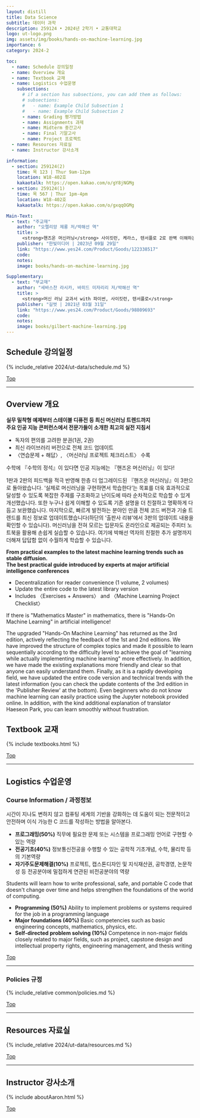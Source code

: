 ```yaml
---
layout: distill
title: Data Science
subtitle: 데이터 과학
description: 259124 • 2024년 2학기 • 교통대학교
logo: ut-logo.png
img: assets/img/books/hands-on-machine-learning.jpg
importance: 6
category: 2024-2

toc:
  - name: Schedule 강의일정
  - name: Overview 개요
  - name: Textbook 교재
  - name: Logistics 수업운영
    subsections:
      # if a section has subsections, you can add them as follows:
      # subsections:
      #   - name: Example Child Subsection 1
      #   - name: Example Child Subsection 2
      - name: Grading 평가방법
      - name: Assignments 과제
      - name: Midterm 중간고사
      - name: Final 기말고사
      - name: Project 프로젝트
  - name: Resources 자료실
  - name: Instructor 강사소개

information:
  - section: 259124(2)
    time: 목 123 | Thur 9am-12pm
    location: W18-402호
    kakaotalk: https://open.kakao.com/o/gY8jNGMg
  - section: 259124(1)
    time: 목 567 | Thur 1pm-4pm
    location: W18-402호
    kakaotalk: https://open.kakao.com/o/gxqqOGMg

Main-Text:
  - text: "주교재"
    author: "오렐리앙 제롱 저/박해선 역"
    title: >
      <strong>핸즈온 머신러닝</strong> 사이킷런, 케라스, 텐서플로 2로 완벽 이해하는 머신러닝, 딥러닝 이론 & 실무 [ 3판,전2권 ]
    publisher: "한빛미디어 | 2023년 09월 29일"
    link: "https://www.yes24.com/Product/Goods/122338517"
    code:
    notes:
    image: books/hands-on-machine-learning.jpg

Supplementary:
  - text: "부교재"
    author: "세바스찬 라시카, 바히드 미자리리 저/박해선 역"
    title: >
      <strong>머신 러닝 교과서 with 파이썬, 사이킷런, 텐서플로</strong>
    publisher: "길벗 | 2021년 03월 31일"
    link: "https://www.yes24.com/Product/Goods/98809693"
    code:
    notes:
    image: books/gilbert-machine-learning.jpg
---
```


## Schedule 강의일정

{% include_relative 2024/ut-data/schedule.md %}

<a class="btncv" href="#">Top</a>

---

## Overview 개요

**실무 밀착형 예제부터 스테이블 디퓨전 등 최신 머신러닝 트렌드까지<br>
주요 인공 지능 콘퍼런스에서 전문가들이 소개한 최고의 실전 지침서**

* 독자의 편의를 고려한 분권(1권, 2권)
* 최신 라이브러리 버전으로 전체 코드 업데이트
* 〈연습문제 + 해답〉, 〈머신러닝 프로젝트 체크리스트〉 수록

수학에 『수학의 정석』이 있다면 인공 지능에는 『핸즈온 머신러닝』이 있다!

1판과 2판의 피드백을 적극 반영해 한층 더 업그레이드된 『핸즈온 머신러닝』이 3판으로 돌아왔습니다. ‘실제로 머신러닝을 구현하면서 학습한다’는 목표를 더욱 효과적으로 달성할 수 있도록 복잡한 주제를 구조화하고 난이도에 따라 순차적으로 학습할 수 있게 개선했습니다. 또한 누구나 쉽게 이해할 수 있도록 기존 설명을 더 친절하고 명확하게 다듬고 보완했습니다. 마지막으로, 빠르게 발전하는 분야인 만큼 전체 코드 버전과 기술 트렌드를 최신 정보로 업데이트했습니다(하단의 ‘출판사 리뷰’에서 3판의 업데이트 내용을 확인할 수 있습니다). 머신러닝을 전혀 모르는 입문자도 온라인으로 제공되는 주피터 노트북을 활용해 손쉽게 실습할 수 있습니다. 여기에 박해선 역자의 친절한 추가 설명까지 더해져 답답함 없이 수월하게 학습할 수 있습니다.

**From practical examples to the latest machine learning trends such as stable diffusion.<br>
The best practical guide introduced by experts at major artificial intelligence conferences**

* Decentralization for reader convenience (1 volume, 2 volumes)
* Update the entire code to the latest library version
* Includes 〈Exercises + Answers〉 and 〈Machine Learning Project Checklist〉

If there is "Mathematics Master" in mathematics, there is "Hands-On Machine Learning" in artificial intelligence!

The upgraded "Hands-On Machine Learning" has returned as the 3rd edition, actively reflecting the feedback of the 1st and 2nd editions. We have improved the structure of complex topics and made it possible to learn sequentially according to the difficulty level to achieve the goal of "learning while actually implementing machine learning" more effectively. In addition, we have made the existing explanations more friendly and clear so that anyone can easily understand them. Finally, as it is a rapidly developing field, we have updated the entire code version and technical trends with the latest information (you can check the update contents of the 3rd edition in the 'Publisher Review' at the bottom). Even beginners who do not know machine learning can easily practice using the Jupyter notebook provided online. In addition, with the kind additional explanation of translator Haeseon Park, you can learn smoothly without frustration.

## Textbook 교재

{% include textbooks.html %}

<a class="btncv" href="#">Top</a>

---

## Logistics 수업운영

### Course Information / 과정정보

시간이 지나도 변하지 않고 컴퓨팅 세계의 기반을 강화하는 데 도움이 되는 전문적이고 안전하며 이식 가능한 C 코드를 작성하는 방법을 알아본다.

- **프로그래밍(50%)** 직무에 필요한 문제 또는 시스템을 프로그래밍 언어로 구현할 수 있는 역량
- **전공기초(40%)** 정보통신전공을 수행할 수 있는 공학적 기초개념, 수학, 물리학 등의 기본역량
- **자기주도문제해결(10%)** 프로젝트, 캡스톤디자인 및 지식재산권, 공학경영, 논문작성 등 전공분야에 밀접하게 연관된 비전공분야의 역량

Students will learn how to write professional, safe, and portable C code that doesn't change over time and helps strengthen the foundations of the world of computing.

- **Programming (50%)** Ability to implement problems or systems required for the job in a programming language
- **Major foundations (40%)** Basic competencies such as basic engineering concepts, mathematics, physics, etc.
- **Self-directed problem solving (10%)** Competence in non-major fields closely related to major fields, such as project, capstone design and intellectual property rights, engineering management, and thesis writing

<a class="btncv" href="#">Top</a>

---

### Policies 규정

{% include_relative common/policies.md %}

<a class="btncv" href="#">Top</a>

---

## Resources 자료실

{% include_relative 2024/ut-data/resources.md %}

<a class="btncv" href="#">Top</a>

---

## Instructor 강사소개

{% include aboutAaron.html %}

<a class="btncv" href="#">Top</a>
